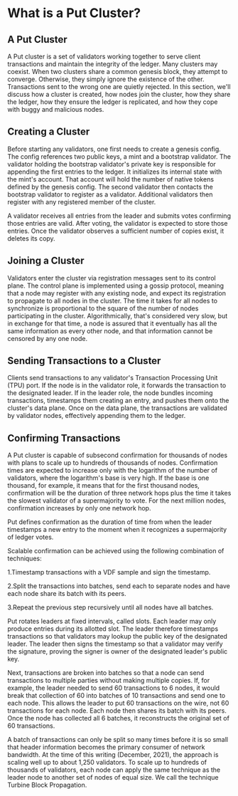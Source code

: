 # What is a Put Cluster?

## A Put Cluster

A Put cluster is a set of validators working together to serve client transactions and maintain the integrity of the ledger. Many clusters may coexist. When two clusters share a common genesis block, they attempt to converge. Otherwise, they simply ignore the existence of the other. Transactions sent to the wrong one are quietly rejected. In this section, we'll discuss how a cluster is created, how nodes join the cluster, how they share the ledger, how they ensure the ledger is replicated, and how they cope with buggy and malicious nodes.

## Creating a Cluster

Before starting any validators, one first needs to create a genesis config. The config references two public keys, a mint and a bootstrap validator. The validator holding the bootstrap validator's private key is responsible for appending the first entries to the ledger. It initializes its internal state with the mint's account. That account will hold the number of native tokens defined by the genesis config. The second validator then contacts the bootstrap validator to register as a validator. Additional validators then register with any registered member of the cluster.

A validator receives all entries from the leader and submits votes confirming those entries are valid. After voting, the validator is expected to store those entries. Once the validator observes a sufficient number of copies exist, it deletes its copy.

## Joining a Cluster

Validators enter the cluster via registration messages sent to its control plane. The control plane is implemented using a gossip protocol, meaning that a node may register with any existing node, and expect its registration to propagate to all nodes in the cluster. The time it takes for all nodes to synchronize is proportional to the square of the number of nodes participating in the cluster. Algorithmically, that's considered very slow, but in exchange for that time, a node is assured that it eventually has all the same information as every other node, and that information cannot be censored by any one node.

## Sending Transactions to a Cluster

Clients send transactions to any validator's Transaction Processing Unit (TPU) port. If the node is in the validator role, it forwards the transaction to the designated leader. If in the leader role, the node bundles incoming transactions, timestamps them creating an entry, and pushes them onto the cluster's data plane. Once on the data plane, the transactions are validated by validator nodes, effectively appending them to the ledger.

## Confirming Transactions

A Put cluster is capable of subsecond confirmation for thousands of nodes with plans to scale up to hundreds of thousands of nodes. Confirmation times are expected to increase only with the logarithm of the number of validators, where the logarithm's base is very high. If the base is one thousand, for example, it means that for the first thousand nodes, confirmation will be the duration of three network hops plus the time it takes the slowest validator of a supermajority to vote. For the next million nodes, confirmation increases by only one network hop.

Put defines confirmation as the duration of time from when the leader timestamps a new entry to the moment when it recognizes a supermajority of ledger votes.

Scalable confirmation can be achieved using the following combination of techniques:

1.Timestamp transactions with a VDF sample and sign the timestamp.

2.Split the transactions into batches, send each to separate nodes and have each node share its batch with its peers.

3.Repeat the previous step recursively until all nodes have all batches.

Put rotates leaders at fixed intervals, called slots. Each leader may only produce entries during its allotted slot. The leader therefore timestamps transactions so that validators may lookup the public key of the designated leader. The leader then signs the timestamp so that a validator may verify the signature, proving the signer is owner of the designated leader's public key.

Next, transactions are broken into batches so that a node can send transactions to multiple parties without making multiple copies. If, for example, the leader needed to send 60 transactions to 6 nodes, it would break that collection of 60 into batches of 10 transactions and send one to each node. This allows the leader to put 60 transactions on the wire, not 60 transactions for each node. Each node then shares its batch with its peers. Once the node has collected all 6 batches, it reconstructs the original set of 60 transactions.

A batch of transactions can only be split so many times before it is so small that header information becomes the primary consumer of network bandwidth. At the time of this writing (December, 2021), the approach is scaling well up to about 1,250 validators. To scale up to hundreds of thousands of validators, each node can apply the same technique as the leader node to another set of nodes of equal size. We call the technique Turbine Block Propagation.
